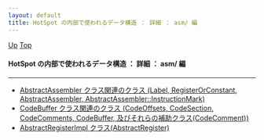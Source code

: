 ```yaml
---
layout: default
title: HotSpot の内部で使われるデータ構造 ： 詳細 ： asm/ 編
---
```

[Up](nolpd4szt5.html) [Top](../index.html)

#### HotSpot の内部で使われるデータ構造 ： 詳細 ： asm/ 編

--- 

* [AbstractAssembler クラス関連のクラス (Label, RegisterOrConstant, AbstractAssembler, AbstractAssembler::InstructionMark)](norF2cpzVJ.html)
* [CodeBuffer クラス関連のクラス (CodeOffsets, CodeSection, CodeComments, CodeBuffer, 及びそれらの補助クラス(CodeComment))](nosbVAXUdb.html)
* [AbstractRegisterImpl クラス(AbstractRegister) ](noz8Ujd3dK.html)





